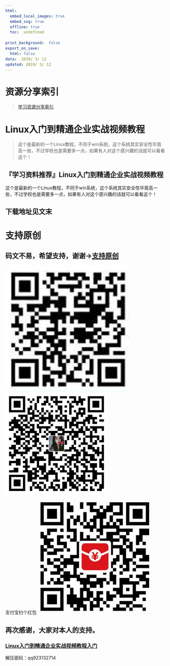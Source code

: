 ```yaml
---
html:
  embed_local_images: true
  embed_svg: true
  offline: true
  toc:  undefined

print_background:  false
export_on_save:
  html: false
data:  2019/ 3/ 12
updated: 2019/ 3/ 12
---
```



# 资源分享索引

> [学习资源分享索引](https://blog.csdn.net/qq923132714/article/details/85119757 "学习资源分享索引")



# Linux入门到精通企业实战视频教程

>  这个是最新的一个Linux教程，不同于win系统，这个系统其实安全性毕竟高一些，不过学校也是需要多一点，如果有人对这个感兴趣的话就可以看看这个！


## 『学习资料推荐』Linux入门到精通企业实战视频教程

这个是最新的一个Linux教程，不同于win系统，这个系统其实安全性毕竟高一些，不过学校也是需要多一点，如果有人对这个感兴趣的话就可以看看这个！



## 下载地址见文末

# 支持原创


## 码文不易，希望支持，谢谢->**[支持原创](http://blog.csdn.net/qq923132714/article/details/79399145)**
![微信支付](https://raw.githubusercontent.com/923132714/my_picture/master/blog/support/weixin.png)![微信支付](https://raw.githubusercontent.com/923132714/my_picture/master/blog/support/支付宝.png)

支付宝扫个红包
![支付宝扫个红包](https://raw.githubusercontent.com/923132714/my_picture/master/blog/support/扫码领红包.png "扫码领红包")

## 再次感谢，大家对本人的支持。

### [Linux入门到精通企业实战视频教程入门](http://u16848854.ctfile.net/fs/16848854-349950985 "Linux入门到精通企业实战视频教程入门")

解压密码：qq923132714

